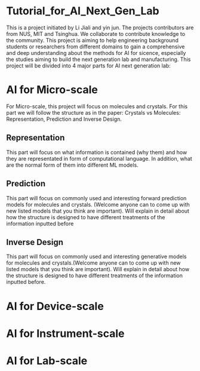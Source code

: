 # Tutorial_for_AI_Next_Gen_Lab
This is a project initiated by Li Jiali and yin jun. The projects contributors are from NUS, MIT and Tsinghua. We collaborate to contribute knowledge to the community.
This project is aiming to help engineering background students or researchers from different domains to gain a comprehensive and deep understanding about the methods for AI for sicence, especially the studies aiming to build the next generation lab and manufacturing.
This project will be divided into 4 major parts for AI next generation lab:
# AI for Micro-scale 
For Micro-scale, this project will focus on molecules and crystals. For this part we will follow the structure as in the paper: Crystals vs Molecules: Representation, Prediction and Inverse Design. 
## Representation
This part will focus on what information is contained (why them) and how they are representated in form of computational language. In addition,
what are the normal form of them into different ML models.
## Prediction
This part will focus on commonly used and interesting forward prediction models for molecules and crystals. (Welcome anyone can to come up with new listed models that you think are important). Will explain in detail about how the structure is designed to have different treatments of the information inputted before
## Inverse Design
This part will focus on commonly used and interesting generative models for molecules and crystals.(Welcome anyone can to come up with new listed models that you think are important). Will explain in detail about how the structure is designed to have different treatments of the information inputted before.
# AI for Device-scale 
# AI for Instrument-scale
# AI for Lab-scale
